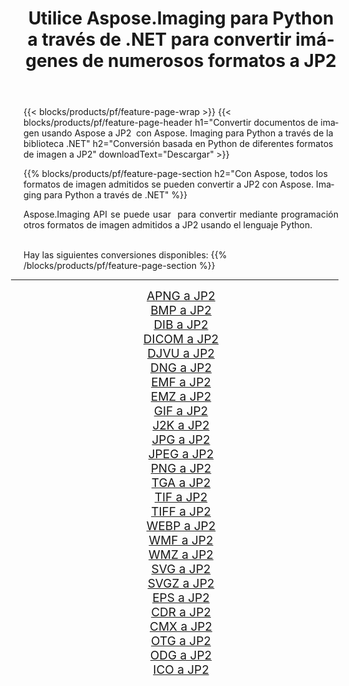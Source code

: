 ﻿---
title: Utilice Aspose.Imaging para Python a través de .NET para convertir imágenes de numerosos formatos a JP2 
weight: 3920
url: /es/python-net/conversion/to/jp2/ 
lang: es
langdirlevel: 2
locales: zh-hans,ja,it,ru,de,es,fr,nl,id,lt,pl,pt,vi,tr,ko,zh-hant,ar,hi,th,sv,cs,uk,he
description: Puede usar Aspose.Imaging para Python a través de la biblioteca .NET para convertir una variedad de formatos a JP2
---

{{< blocks/products/pf/feature-page-wrap >}}
{{< blocks/products/pf/feature-page-header h1="Convertir documentos de imagen usando Aspose a JP2  con Aspose. Imaging para Python a través de la biblioteca .NET" h2="Conversión basada en Python de diferentes formatos de imagen a JP2" downloadText="Descargar" >}}


{{% blocks/products/pf/feature-page-section  h2="Con Aspose, todos los formatos de imagen admitidos se pueden convertir a JP2 con Aspose. Imaging para Python a través de .NET" %}}
<p align=justify>Aspose.Imaging API se puede usar  para convertir mediante programación otros formatos de imagen admitidos a JP2 usando el lenguaje Python.</p>
<br/>
Hay las siguientes conversiones disponibles:
{{% /blocks/products/pf/feature-page-section %}}
<div class="container-fluid productfamilypage bg-gray">
    <div class="convertypes bg-gray agp-content section">
        <div class="container">
		<hr style="margin-left:-20px;"/>
		<div class="row other-converters" style="gap: 10px;font-size: 19px;text-align:center;">
		    <div class='col-md-2 other-converter remove-lp remove-rp'><a href="/imaging/es/python-net/conversion/apng-to-jp2/" style="padding:15px;">APNG a JP2</a></div>
<div class='col-md-2 other-converter remove-lp remove-rp'><a href="/imaging/es/python-net/conversion/bmp-to-jp2/" style="padding:15px;">BMP a JP2</a></div>
<div class='col-md-2 other-converter remove-lp remove-rp'><a href="/imaging/es/python-net/conversion/dib-to-jp2/" style="padding:15px;">DIB a JP2</a></div>
<div class='col-md-2 other-converter remove-lp remove-rp'><a href="/imaging/es/python-net/conversion/dicom-to-jp2/" style="padding:15px;">DICOM a JP2</a></div>
<div class='col-md-2 other-converter remove-lp remove-rp'><a href="/imaging/es/python-net/conversion/djvu-to-jp2/" style="padding:15px;">DJVU a JP2</a></div>
<div class='col-md-2 other-converter remove-lp remove-rp'><a href="/imaging/es/python-net/conversion/dng-to-jp2/" style="padding:15px;">DNG a JP2</a></div>
<div class='col-md-2 other-converter remove-lp remove-rp'><a href="/imaging/es/python-net/conversion/emf-to-jp2/" style="padding:15px;">EMF a JP2</a></div>
<div class='col-md-2 other-converter remove-lp remove-rp'><a href="/imaging/es/python-net/conversion/emz-to-jp2/" style="padding:15px;">EMZ a JP2</a></div>
<div class='col-md-2 other-converter remove-lp remove-rp'><a href="/imaging/es/python-net/conversion/gif-to-jp2/" style="padding:15px;">GIF a JP2</a></div>
<div class='col-md-2 other-converter remove-lp remove-rp'><a href="/imaging/es/python-net/conversion/j2k-to-jp2/" style="padding:15px;">J2K a JP2</a></div>
<div class='col-md-2 other-converter remove-lp remove-rp'><a href="/imaging/es/python-net/conversion/jpg-to-jp2/" style="padding:15px;">JPG a JP2</a></div>
<div class='col-md-2 other-converter remove-lp remove-rp'><a href="/imaging/es/python-net/conversion/jpeg-to-jp2/" style="padding:15px;">JPEG a JP2</a></div>
<div class='col-md-2 other-converter remove-lp remove-rp'><a href="/imaging/es/python-net/conversion/png-to-jp2/" style="padding:15px;">PNG a JP2</a></div>
<div class='col-md-2 other-converter remove-lp remove-rp'><a href="/imaging/es/python-net/conversion/tga-to-jp2/" style="padding:15px;">TGA a JP2</a></div>
<div class='col-md-2 other-converter remove-lp remove-rp'><a href="/imaging/es/python-net/conversion/tif-to-jp2/" style="padding:15px;">TIF a JP2</a></div>
<div class='col-md-2 other-converter remove-lp remove-rp'><a href="/imaging/es/python-net/conversion/tiff-to-jp2/" style="padding:15px;">TIFF a JP2</a></div>
<div class='col-md-2 other-converter remove-lp remove-rp'><a href="/imaging/es/python-net/conversion/webp-to-jp2/" style="padding:15px;">WEBP a JP2</a></div>
<div class='col-md-2 other-converter remove-lp remove-rp'><a href="/imaging/es/python-net/conversion/wmf-to-jp2/" style="padding:15px;">WMF a JP2</a></div>
<div class='col-md-2 other-converter remove-lp remove-rp'><a href="/imaging/es/python-net/conversion/wmz-to-jp2/" style="padding:15px;">WMZ a JP2</a></div>
<div class='col-md-2 other-converter remove-lp remove-rp'><a href="/imaging/es/python-net/conversion/svg-to-jp2/" style="padding:15px;">SVG a JP2</a></div>
<div class='col-md-2 other-converter remove-lp remove-rp'><a href="/imaging/es/python-net/conversion/svgz-to-jp2/" style="padding:15px;">SVGZ a JP2</a></div>
<div class='col-md-2 other-converter remove-lp remove-rp'><a href="/imaging/es/python-net/conversion/eps-to-jp2/" style="padding:15px;">EPS a JP2</a></div>
<div class='col-md-2 other-converter remove-lp remove-rp'><a href="/imaging/es/python-net/conversion/cdr-to-jp2/" style="padding:15px;">CDR a JP2</a></div>
<div class='col-md-2 other-converter remove-lp remove-rp'><a href="/imaging/es/python-net/conversion/cmx-to-jp2/" style="padding:15px;">CMX a JP2</a></div>
<div class='col-md-2 other-converter remove-lp remove-rp'><a href="/imaging/es/python-net/conversion/otg-to-jp2/" style="padding:15px;">OTG a JP2</a></div>
<div class='col-md-2 other-converter remove-lp remove-rp'><a href="/imaging/es/python-net/conversion/odg-to-jp2/" style="padding:15px;">ODG a JP2</a></div>
<div class='col-md-2 other-converter remove-lp remove-rp'><a href="/imaging/es/python-net/conversion/ico-to-jp2/" style="padding:15px;">ICO a JP2</a></div>
                </div>
        </div>
    </div>
</div>
<br/>

